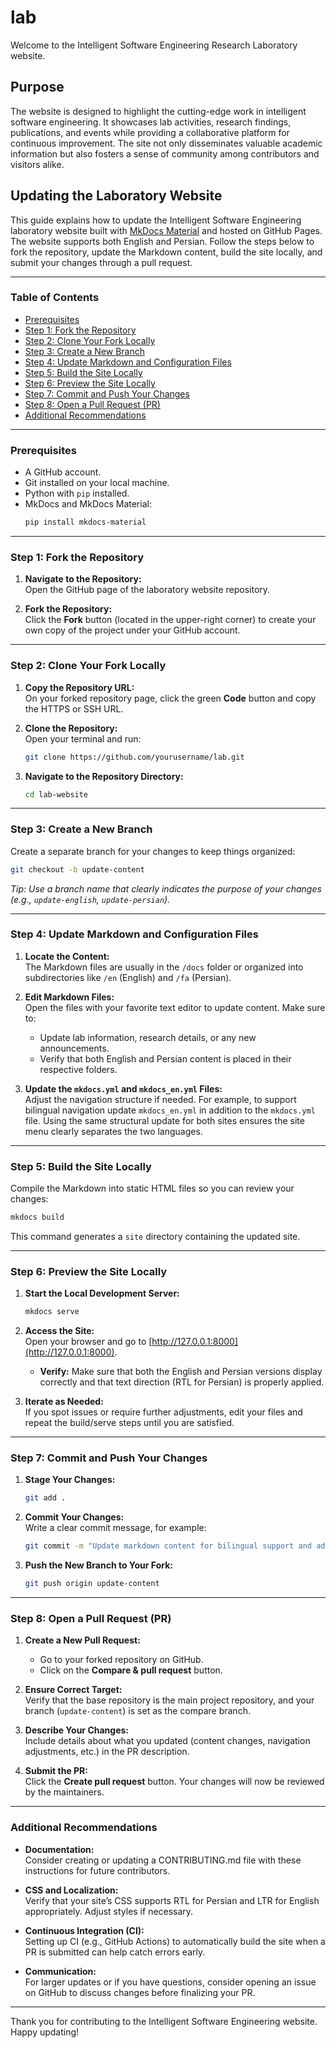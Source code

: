 # lab

Welcome to the Intelligent Software Engineering Research Laboratory website.

## Purpose

The website is designed to highlight the cutting-edge work in intelligent software engineering. It showcases lab activities, research findings, publications, and events while providing a collaborative platform for continuous improvement. The site not only disseminates valuable academic information but also fosters a sense of community among contributors and visitors alike.

 
## Updating the Laboratory Website

This guide explains how to update the Intelligent Software Engineering laboratory website built with [MkDocs Material](https://squidfunk.github.io/mkdocs-material/) and hosted on GitHub Pages. The website supports both English and Persian. Follow the steps below to fork the repository, update the Markdown content, build the site locally, and submit your changes through a pull request.

---

### Table of Contents

- [Prerequisites](#prerequisites)
- [Step 1: Fork the Repository](#step-1-fork-the-repository)
- [Step 2: Clone Your Fork Locally](#step-2-clone-your-fork-locally)
- [Step 3: Create a New Branch](#step-3-create-a-new-branch)
- [Step 4: Update Markdown and Configuration Files](#step-4-update-markdown-and-configuration-files)
- [Step 5: Build the Site Locally](#step-5-build-the-site-locally)
- [Step 6: Preview the Site Locally](#step-6-preview-the-site-locally)
- [Step 7: Commit and Push Your Changes](#step-7-commit-and-push-your-changes)
- [Step 8: Open a Pull Request (PR)](#step-8-open-a-pull-request-pr)
- [Additional Recommendations](#additional-recommendations)

---

### Prerequisites

- A GitHub account.
- Git installed on your local machine.
- Python with `pip` installed.
- MkDocs and MkDocs Material:
  ```bash
  pip install mkdocs-material
  ```

---

### Step 1: Fork the Repository

1. **Navigate to the Repository:**  
   Open the GitHub page of the laboratory website repository.

2. **Fork the Repository:**  
   Click the **Fork** button (located in the upper-right corner) to create your own copy of the project under your GitHub account.

---

### Step 2: Clone Your Fork Locally

1. **Copy the Repository URL:**  
   On your forked repository page, click the green **Code** button and copy the HTTPS or SSH URL.

2. **Clone the Repository:**  
   Open your terminal and run:
   ```bash
   git clone https://github.com/yourusername/lab.git
   ```
3. **Navigate to the Repository Directory:**
   ```bash
   cd lab-website
   ```

---

### Step 3: Create a New Branch

Create a separate branch for your changes to keep things organized:
```bash
git checkout -b update-content
```
*Tip: Use a branch name that clearly indicates the purpose of your changes (e.g., `update-english`, `update-persian`).*

---

### Step 4: Update Markdown and Configuration Files

1. **Locate the Content:**  
   The Markdown files are usually in the `/docs` folder or organized into subdirectories like `/en` (English) and `/fa` (Persian).

2. **Edit Markdown Files:**  
   Open the files with your favorite text editor to update content. Make sure to:
   - Update lab information, research details, or any new announcements.
   - Verify that both English and Persian content is placed in their respective folders.

3. **Update the `mkdocs.yml` and `mkdocs_en.yml` Files:**  
   Adjust the navigation structure if needed. For example, to support bilingual navigation update `mkdocs_en.yml` in addition to the `mkdocs.yml` file. 
   Using the same structural update for both sites ensures the site menu clearly separates the two languages.

---

### Step 5: Build the Site Locally

Compile the Markdown into static HTML files so you can review your changes:
```bash
mkdocs build
```
This command generates a `site` directory containing the updated site.

---

### Step 6: Preview the Site Locally

1. **Start the Local Development Server:**
   ```bash
   mkdocs serve
   ```
2. **Access the Site:**  
   Open your browser and go to [http://127.0.0.1:8000](http://127.0.0.1:8000).
   - **Verify:** Make sure that both the English and Persian versions display correctly and that text direction (RTL for Persian) is properly applied.

3. **Iterate as Needed:**  
   If you spot issues or require further adjustments, edit your files and repeat the build/serve steps until you are satisfied.

---

### Step 7: Commit and Push Your Changes

1. **Stage Your Changes:**
   ```bash
   git add .
   ```
2. **Commit Your Changes:**  
   Write a clear commit message, for example:
   ```bash
   git commit -m "Update markdown content for bilingual support and adjust navigation in mkdocs.yml"
   ```
3. **Push the New Branch to Your Fork:**
   ```bash
   git push origin update-content
   ```

---

### Step 8: Open a Pull Request (PR)

1. **Create a New Pull Request:**  
   - Go to your forked repository on GitHub.
   - Click on the **Compare & pull request** button.

2. **Ensure Correct Target:**  
   Verify that the base repository is the main project repository, and your branch (`update-content`) is set as the compare branch.

3. **Describe Your Changes:**  
   Include details about what you updated (content changes, navigation adjustments, etc.) in the PR description.

4. **Submit the PR:**  
   Click the **Create pull request** button. Your changes will now be reviewed by the maintainers.

---

### Additional Recommendations

- **Documentation:**  
  Consider creating or updating a CONTRIBUTING.md file with these instructions for future contributors.

- **CSS and Localization:**  
  Verify that your site’s CSS supports RTL for Persian and LTR for English appropriately. Adjust styles if necessary.

- **Continuous Integration (CI):**  
  Setting up CI (e.g., GitHub Actions) to automatically build the site when a PR is submitted can help catch errors early.

- **Communication:**  
  For larger updates or if you have questions, consider opening an issue on GitHub to discuss changes before finalizing your PR.

---

Thank you for contributing to the Intelligent Software Engineering website. Happy updating!

